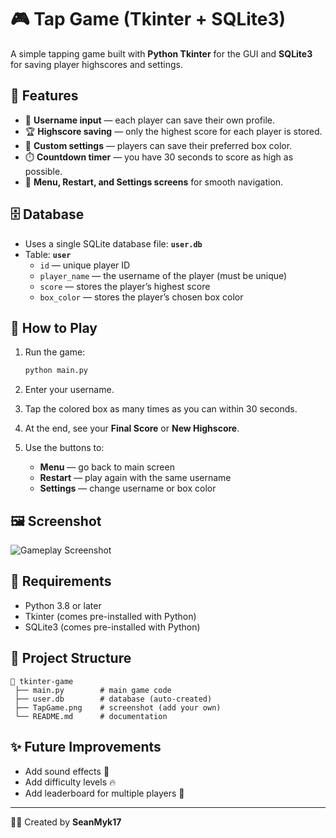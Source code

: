 
# 🎮 Tap Game (Tkinter + SQLite3)

A simple tapping game built with **Python Tkinter** for the GUI and **SQLite3** for saving player highscores and settings.  

## 📌 Features
- 👤 **Username input** — each player can save their own profile.  
- 🏆 **Highscore saving** — only the highest score for each player is stored.  
- 🎨 **Custom settings** — players can save their preferred box color.  
- ⏱️ **Countdown timer** — you have 30 seconds to score as high as possible.  
- 🔄 **Menu, Restart, and Settings screens** for smooth navigation.  

## 🗄️ Database
- Uses a single SQLite database file: **`user.db`**  
- Table: **`user`**  
  - `id` — unique player ID  
  - `player_name` — the username of the player (must be unique)  
  - `score` — stores the player’s highest score  
  - `box_color` — stores the player’s chosen box color  

## 🚀 How to Play
1. Run the game:
   ```bash
   python main.py

2. Enter your username.
3. Tap the colored box as many times as you can within 30 seconds.
4. At the end, see your **Final Score** or **New Highscore**.
5. Use the buttons to:

   * **Menu** — go back to main screen
   * **Restart** — play again with the same username
   * **Settings** — change username or box color

## 🖼️ Screenshot

![Gameplay Screenshot](TapGame.png)

## 🔧 Requirements

* Python 3.8 or later
* Tkinter (comes pre-installed with Python)
* SQLite3 (comes pre-installed with Python)

## 📂 Project Structure

```
📁 tkinter-game
 ├── main.py        # main game code
 ├── user.db        # database (auto-created)
 ├── TapGame.png    # screenshot (add your own)
 └── README.md      # documentation
```

## ✨ Future Improvements

* Add sound effects 🎵
* Add difficulty levels 🔥
* Add leaderboard for multiple players 🏅

---

👨‍💻 Created by **SeanMyk17**

